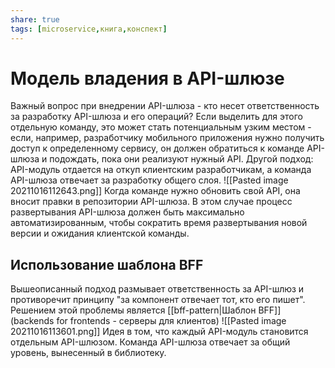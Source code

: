 ```yaml
---
share: true
tags: [microservice,книга,конспект]
---
```

# Модель владения в API-шлюзе
Важный вопрос при внедрении API-шлюза - кто несет ответственность за разработку API-шлюза и его операций? Если выделить для этого отдельную команду, это может стать потенциальным узким местом - если, например, разработчику мобильного приложения нужно получить доступ к определенному сервису, он должен обратиться к команде API-шлюза и подождать, пока они реализуют нужный API.
Другой подход: API-модуль отдается на откуп клиентским разработчикам, а команда API-шлюза отвечает за разработку общего слоя.
![[Pasted image 20211016112643.png]]
Когда команде нужно обновить свой API, она вносит правки в репозитории API-шлюза.
В этом случае процесс развертывания API-шлюза должен быть максимально автоматизированным, чтобы сократить время развертывания новой версии и ожидания клиентской команды.
## Использование шаблона BFF
Вышеописанный подход размывает ответственность за API-шлюз и противоречит принципу "за компонент отвечает тот, кто его пишет". Решением этой проблемы является [[bff-pattern|Шаблон BFF]] (backends for frontends - серверы для клиентов)
![[Pasted image 20211016113601.png]]
Идея в том, что каждый API-модуль становится отдельным API-шлюзом. Команда API-шлюза отвечает за общий уровень, вынесенный в библиотеку.